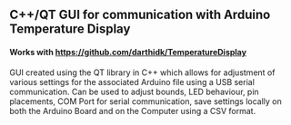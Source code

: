 ## C++/QT GUI for communication with Arduino Temperature Display

#### Works with https://github.com/darthidk/TemperatureDisplay

GUI created using the QT library in C++ which allows for adjustment of various settings for the associated Arduino file using a USB serial communication. Can be used to adjust bounds, LED behaviour, pin placements, COM Port for serial communication, save settings locally on both the Arduino Board and on the Computer using a CSV format. 
